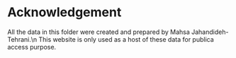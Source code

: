 # Acknowledgement
All the data in this folder were created and prepared by Mahsa Jahandideh-Tehrani.\n
This website is only used as a host of these data for publica access purpose.
